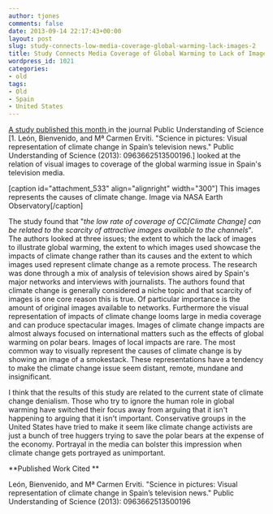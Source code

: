 ```yaml
---
author: tjones
comments: false
date: 2013-09-14 22:17:43+00:00
layout: post
slug: study-connects-low-media-coverage-global-warming-lack-images-2
title: Study Connects Media Coverage of Global Warming to Lack of Images
wordpress_id: 1021
categories:
- old
tags:
- Old
- Spain
- United States
---
```


[A study published this month ](http://pus.sagepub.com/content/early/2013/09/04/0963662513500196.abstract)in the journal Public Understanding of Science [1. León, Bienvenido, and Mª Carmen Erviti. "Science in pictures: Visual representation of climate change in Spain’s television news." Public Understanding of Science (2013): 0963662513500196.] looked at the relation of visual images to coverage of the global warming issue in Spain's television media.

[caption id="attachment_533" align="alignright" width="300"][](http://earthobservatory.nasa.gov/Features/WorldOfChange/decadaltemp.php) This images represents the causes of climate change. Image via NASA Earth Observatory[/caption]

The study found that "_the low rate of coverage of CC[Climate Change] can be related to the scarcity of attractive images available to the channels_".<!-- more --> The authors looked at three issues; the extent to which the lack of images to illustrate global warming, the extent to which images used showcase the impacts of climate change rather than its causes and the extent to which images used represent climate change as a remote process. The research was done through a mix of analysis of television shows aired by Spain's major networks and interviews with journalists. The authors found that climate change is generally considered a niche topic and that scarcity of images is one core reason this is true. Of particular importance is the amount of original images available to networks. Furthermore the visual representation of impacts of climate change looms large in media coverage and can produce spectacular images. Images of climate change impacts are almost always focused on international matters such as the effects of global warming on polar bears. Images of local impacts are rare. The most common way to visually represent the causes of climate change is by showing an image of a smokestack. These representations have a tendency to make the climate change issue seem distant, remote, mundane and insignificant.

I think that the results of this study are related to the current state of climate change denialism. Those who try to ignore the human role in global warming have switched their focus away from arguing that it isn't happening to arguing that it isn't important. Conservative groups in the United States have tried to make it seem like climate change activists are just a bunch of tree huggers trying to save the polar bears at the expense of the economy. Portrayal in the media can bolster this impression when climate change gets portrayed as unimportant.

**Published Work Cited **

León, Bienvenido, and Mª Carmen Erviti. "Science in pictures: Visual representation of climate change in Spain’s television news." Public Understanding of Science (2013): 0963662513500196
